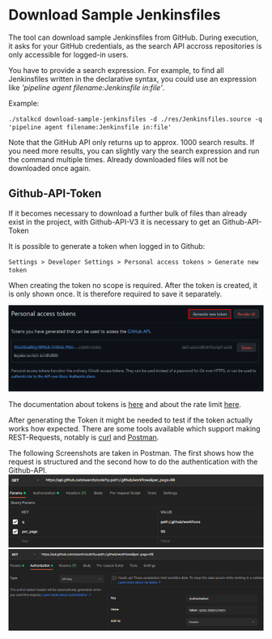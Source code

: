# Download Sample Jenkinsfiles
The tool can download sample Jenkinsfiles from GitHub. During execution, it asks for your GitHub credentials, as the search API accross repositories is only accessible for logged-in users.

You have to provide a search expression. For example, to find all Jenkinsfiles written in the declarative syntax, you could use an expression like *'pipeline agent filename:Jenkinsfile in:file'*.

Example:

```shell
./stalkcd download-sample-jenkinsfiles -d ./res/Jenkinsfiles.source -q 'pipeline agent filename:Jenkinsfile in:file'
```

Note that the GitHub API only returns up to approx. 1000 search results.
If you need more results, you can slightly vary the search expression and run the command multiple times.
Already downloaded files will not be downloaded once again.

## Github-API-Token
If it becomes necessary to download a further bulk of files than already exist in the project,
with Github-API-V3 it is necessary to get an Github-API-Token

It is possible to generate a token when logged in to Github:
```
Settings > Developer Settings > Personal access tokens > Generate new token
```
When creating the token no scope is required.
After the token is created, it is only shown once.
It is therefore required to save it separately.

![Github generate token page](images/github_tokenPage.png)

[//]: # (![Github token scope]&#40;images/github_scopePage.png&#41;)

The documentation about tokens is [here](https://docs.github.com/en/authentication/keeping-your-account-and-data-secure/creating-a-personal-access-token)
and about the rate limit [here](https://docs.github.com/en/rest/rate-limit).

After generating the Token it might be needed to test if the token actually works how expected.
There are some tools available which support making REST-Requests, notably is [curl](https://curl.se/download.html) and [Postman](https://www.postman.com/downloads/).

The following Screenshots are taken in Postman.
The first shows how the request is structured and the second how to do the authentication with the Github-API.
![Get-Request-Parameters](images/postman_query.png)
![Authorization Github-API](images/postman_authorization.png)

